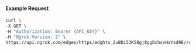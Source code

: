 <!-- Code generated for API Clients. DO NOT EDIT. -->

#### Example Request

```bash
curl \
-X GET \
-H "Authorization: Bearer {API_KEY}" \
-H "Ngrok-Version: 2" \
https://api.ngrok.com/edges/https/edghts_2uBDi53K58gj8ggDchsvHaYsd9E/routes/edghtsrt_2uBDi5ezbnFkquXAbO7xEURKzDO/websocket_tcp_converter
```
